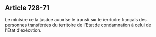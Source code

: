 Article 728-71
----
Le ministre de la justice autorise le transit sur le territoire français des
personnes transférées du territoire de l'Etat de condamnation à celui de l'Etat
d'exécution.
